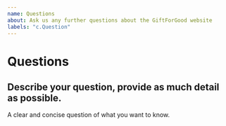 ```yaml
---
name: Questions
about: Ask us any further questions about the GiftForGood website
labels: "c.Question"
---
```


# Questions

<!--
  Before opening a new issue, please search existing issues:  https://github.com/GiftForGood/website/issues?q=is%3Aissue+label%3Ac.Question
-->

## Describe your question, provide as much detail as possible.

A clear and concise question of what you want to know.
